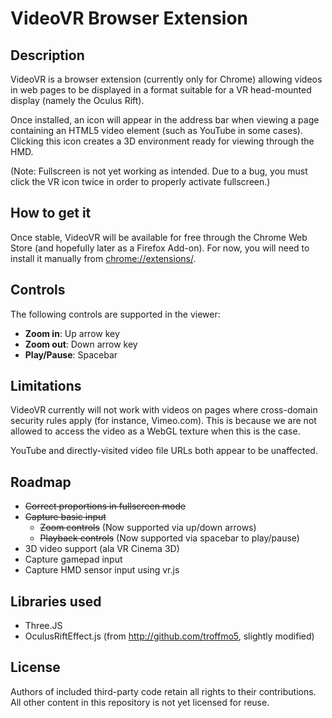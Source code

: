 # VideoVR Browser Extension

## Description

VideoVR is a browser extension (currently only for Chrome) allowing videos in
web pages to be displayed in a format suitable for a VR head-mounted display
(namely the Oculus Rift).

Once installed, an icon will appear in the address bar when viewing a page
containing an HTML5 video element (such as YouTube in some cases).
Clicking this icon creates a 3D environment ready for viewing through the HMD.

(Note: Fullscreen is not yet working as intended. Due to a bug, you must click 
the VR icon twice in order to properly activate fullscreen.)

## How to get it

Once stable, VideoVR will be available for free through the Chrome Web Store
(and hopefully later as a Firefox Add-on). For now, you will need to install
it manually from [chrome://extensions/](chrome://extensions/).

## Controls

The following controls are supported in the viewer:

* **Zoom in**: Up arrow key
* **Zoom out**: Down arrow key
* **Play/Pause**: Spacebar

## Limitations

VideoVR currently will not work with videos on pages where cross-domain 
security rules apply (for instance, Vimeo.com). This is because we are not 
allowed to access the video as a WebGL texture when this is the case.

YouTube and directly-visited video file URLs both appear to be unaffected.

## Roadmap

* ~~Correct proportions in fullscreen mode~~
* ~~Capture basic input~~
  * ~~Zoom controls~~ (Now supported via up/down arrows)
  * ~~Playback controls~~ (Now supported via spacebar to play/pause)
* 3D video support (ala VR Cinema 3D)
* Capture gamepad input
* Capture HMD sensor input using vr.js

## Libraries used

* Three.JS
* OculusRiftEffect.js (from http://github.com/troffmo5, slightly modified)

## License

Authors of included third-party code retain all rights to their contributions.
All other content in this repository is not yet licensed for reuse.
